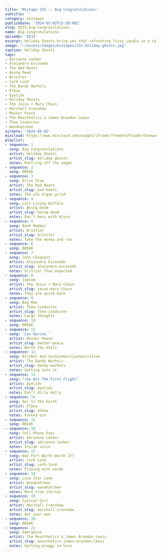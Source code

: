 ```yaml
---
title: 'Mixtape 233 :: Big Congratulations'
subtitle: ''
category: mixtapes
publishDate: '2024-05-02T15:30:00Z'
slug: 0233-big-congratulations
name: Big Congratulations
episode: '0233'
excerpt: Holiday Ghosts bring you that refreshing fizzy jangle in a tall frosted glass.
image: "~/assets/images/mixtapes/233-holiday-ghosts.jpg"
caption: Holiday Ghosts
tags:
- Adrianne Lenker
- Alejandro Escovedo
- The Bad Beats
- Being Dead
- Bristler
- Corb Lund
- The Dandy Warhols
- Elbow
- Eyelids
- Holiday Ghosts
- The Jesus + Mary Chain
- Marshall Crenshaw
- Master Peace
- The Messthetics & James Brandon Lewis
- Thee Conductor
- Waxahatchee
airdate: '2024-05-02'
mixcloud: https://www.mixcloud.com/widget/iframe/?feed=%2Flouderthanwar%2Fthe-mixtape-233-big-congratulations-2024-05-02%2F&hide_artwork=1&hide_cover=1
playlist:
- sequence: 1
  song: Big Congratulations
  artist: Holiday Ghosts
  artist_slug: holiday-ghosts
  notes: Rattling off the wagon
- sequence: 2
  song: BREAK
- sequence: 3
  song: Drive Slow
  artist: The Bad Beats
  artist_slug: bad-beats
  notes: The ole organ grind
- sequence: 4
  song: Last Living Buffalo
  artist: Being Dead
  artist_slug: being-dead
  notes: Don’t mess with bison
- sequence: 5
  song: Bank Robber
  artist: Bristler
  artist_slug: bristler
  notes: Take the money and run
- sequence: 6
  song: BREAK
- sequence: 7
  song: John Conquest
  artist: Alejandro Escovedo
  artist_slug: alejandro-escovedo
  notes: Grittier than expected
- sequence: 8
  song: jamcod
  artist: The Jesus + Mary Chain
  artist_slug: jesus-mary-chain
  notes: They are quite back
- sequence: 9
  song: Big Man
  artist: Thee Conductor
  artist_slug: thee-conductor
  notes: Large thoughts
- sequence: 10
  song: BREAK
- sequence: 11
  song: 'Los Narcos '
  artist: Master Peace
  artist_slug: master-peace
  notes: Worth the edits
- sequence: 12
  song: Alcohol And Cocainemarijuananicotine
  artist: The Dandy Warhols
  artist_slug: dandy-warhols
  notes: Getting into it
- sequence: 13
  song: "(Go On) The First Flight"
  artist: Eyelids
  artist_slug: eyelids
  notes: Don’t dilly dally
- sequence: 14
  song: Her to the Earth
  artist: Elbow
  artist_slug: elbow
  notes: Funked out
- sequence: 15
  song: BREAK
- sequence: 16
  song: Cell Phone Says
  artist: Adrianne Lenker
  artist_slug: adrianne-lenker
  notes: Inside voice
- sequence: 17
  song: Was Fort Worth Worth It?
  artist: Corb Lund
  artist_slug: corb-lund
  notes: Playing with words
- sequence: 18
  song: Lone Star Lake
  artist: Waxahatchee
  artist_slug: waxahatchee
  notes: More true stories
- sequence: 19
  song: Cynical Girl
  artist: Marshall Crenshaw
  artist_slug: marshall-crenshaw
  notes: Get your own
- sequence: 20
  song: BREAK
- sequence: 21
  song: Emergence
  artist: The Messthetics & James Brandon Lewis
  artist_slug: messthetics-james-brandon-lewis
  notes: Getting proggy in here
---
```


